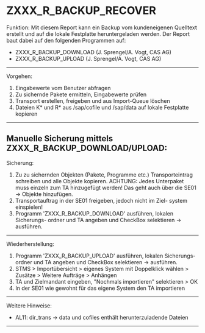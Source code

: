 # ZXXX_R_BACKUP_RECOVER

Funktion: Mit diesem Report kann ein Backup vom kundeneigenen
Quelltext erstellt und auf die lokale Festplatte heruntergeladen
werden. Der Report baut dabei auf den folgenden Programmen auf:
- ZXXX_R_BACKUP_DOWNLOAD (J. Sprengel/A. Vogt, CAS AG)
- ZXXX_R_BACKUP_UPLOAD   (J. Sprengel/A. Vogt, CAS AG)
--------------------------------------------------------------------
Vorgehen:
1) Eingabewerte vom Benutzer abfragen
2) Zu sichernde Pakete ermitteln, Eingabewerte prüfen
3) Transport erstellen, freigeben und aus Import-Queue löschen
4) Dateien K* und R* aus /sap/cofile und /sap/data auf lokale
   Festplatte kopieren
--------------------------------------------------------------------
 Manuelle Sicherung mittels ZXXX_R_BACKUP_DOWNLOAD/UPLOAD:
--------------------------------------------------------------------
Sicherung:
1) Zu zu sichernden Objekten (Pakete, Programme etc.)
   Transporteintrag schreiben und alle Objekte kopieren.
   ACHTUNG: Jedes Unterpaket muss einzeln zum TA hinzugefügt
   werden! Das geht auch über die SE01 -> Objekte hinzufügen.
2) Transportauftrag in der SE01 freigeben, jedoch nicht im Ziel-
    system einspielen!
3) Programm 'ZXXX_R_BACKUP_DOWNLOAD' ausführen, lokalen Sicherungs-
    ordner und TA angeben und CheckBox selektieren -> ausführen.
--------------------------------------------------------------------
Wiederherstellung:
1) Programm 'ZXXX_R_BACKUP_UPLOAD' ausführen, lokalen Sicherungs-
   ordner und TA angeben und CheckBox selektieren -> ausführen.
2) STMS > Importübersicht > eigenes System mit Doppelklick wählen >
   Zusätze > Weitere Aufträge > Anhängen
3) TA und Zielmandant eingeben, "Nochmals importieren" selektieren >
   OK
4) In der SE01 wie gewohnt für das eigene System den TA importieren
--------------------------------------------------------------------
Weitere Hinweise:
- AL11: dir_trans -> data und cofiles enthält herunterzuladende
  Dateien
--------------------------------------------------------------------
